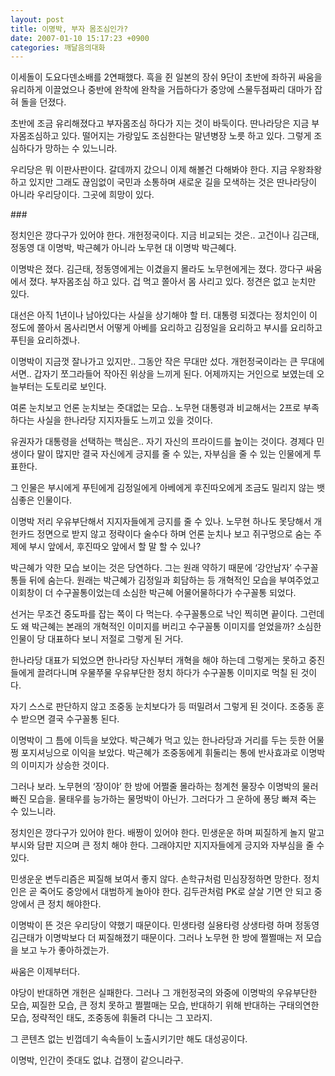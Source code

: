 ```yaml
---
layout: post
title: 이명박, 부자 몸조심인가?
date: 2007-01-10 15:17:23 +0900
categories: 깨달음의대화
---
```


  

  

  
이세돌이 도요다덴소배를 2연패했다. 흑을 쥔 일본의 장쉬 9단이 초반에 좌하귀 싸움을 유리하게 이끌었으나 중반에 완착에 완착을 거듭하다가 중앙에 스물두점짜리 대마가 잡혀 돌을 던졌다. 
  

  
초반에 조금 유리해졌다고 부자몸조심 하다가 지는 것이 바둑이다. 딴나라당은 지금 부자몸조심하고 있다. 떨어지는 가랑잎도 조심한다는 말년병장 노릇 하고 있다. 그렇게 조심하다가 망하는 수 있느니라.
  

  
우리당은 뭐 이판사판이다. 갈데까지 갔으니 이제 해볼건 다해봐야 한다. 지금 우왕좌왕 하고 있지만 그래도 끊임없이 국민과 소통하며 새로운 길을 모색하는 것은 딴나라당이 아니라 우리당이다. 그곳에 희망이 있다.
  

   

  
\### 
  

  
정치인은 깡다구가 있어야 한다. 개헌정국이다. 지금 비교되는 것은.. 고건이나 김근태, 정동영 대 이명박, 박근혜가 아니라 노무현 대 이명박 박근혜다. 
  

  
이명박은 졌다. 김근태, 정동영에게는 이겼을지 몰라도 노무현에게는 졌다. 깡다구 싸움에서 졌다. 부자몸조심 하고 있다. 겁 먹고 쫄아서 몸 사리고 있다. 정견은 없고 눈치만 있다.
  

  
대선은 아직 1년이나 남아있다는 사실을 상기해야 할 터. 대통령 되겠다는 정치인이 이 정도에 쫄아서 몸사리면서 어떻게 아베를 요리하고 김정일을 요리하고 부시를 요리하고 푸틴을 요리하겠나.
  

  
이명박이 지금껏 잘나가고 있지만.. 그동안 작은 무대만 섰다. 개헌정국이라는 큰 무대에 서면.. 갑자기 쪼그라들어 작아진 위상을 느끼게 된다. 어제까지는 거인으로 보였는데 오늘부터는 도토리로 보인다. 
  

  
여론 눈치보고 언론 눈치보는 줏대없는 모습.. 노무현 대통령과 비교해서는 2프로 부족하다는 사실을 한나라당 지지자들도 느끼고 있을 것이다. 
  

  
유권자가 대통령을 선택하는 핵심은.. 자기 자신의 프라이드를 높이는 것이다. 경제다 민생이다 말이 많지만 결국 자신에게 긍지를 줄 수 있는, 자부심을 줄 수 있는 인물에게 투표한다. 
  

  
그 인물은 부시에게 푸틴에게 김정일에게 아베에게 후진따오에게 조금도 밀리지 않는 뱃심좋은 인물이다. 
  

  
이명박 저리 우유부단해서 지지자들에게 긍지를 줄 수 있나. 노무현 하나도 못당해서 개헌카드 정면으로 받지 않고 정략이다 술수다 하며 언론 눈치나 보고 쥐구멍으로 숨는 주제에 부시 앞에서, 후진따오 앞에서 할 말 할 수 있나?
  

  
박근혜가 약한 모습 보이는 것은 당연하다. 그는 원래 약하기 때문에 ‘강안남자’ 수구꼴통들 뒤에 숨는다. 원래는 박근혜가 김정일과 회담하는 등 개혁적인 모습을 부여주었고 이회창이 더 수구꼴통이었는데 소심한 박근혜 어물어물하다가 수구꼴통 되었다.
  

  
선거는 무조건 중도파를 잡는 쪽이 다 먹는다. 수구꼴통으로 낙인 찍히면 끝이다. 그런데도 왜 박근혜는 본래의 개혁적인 이미지를 버리고 수구꼴통 이미지를 얻었을까? 소심한 인물이 당 대표하다 보니 저절로 그렇게 된 거다. 
  

  
한나라당 대표가 되었으면 한나라당 자신부터 개혁을 해야 하는데 그렇게는 못하고 중진들에게 끌려다니며 우물쭈물 우유부단한 정치 하다가 수구꼴통 이미지로 먹칠 된 것이다. 
  

  
자기 스스로 판단하지 않고 조중동 눈치보다가 등 떠밀려서 그렇게 된 것이다. 조중동 훈수 받으면 결국 수구꼴통 된다.
  

  
이명박이 그 틈에 이득을 보았다. 박근혜가 먹고 있는 한나라당과 거리를 두는 듯한 어물쩡 포지셔닝으로 이익을 보았다. 박근혜가 조중동에게 휘둘리는 통에 반사효과로 이명박의 이미지가 상승한 것이다. 
  

  
그러나 보라. 노무현의 ‘장이야’ 한 방에 어쩔줄 몰라하는 청계천 물장수 이명박의 물러빠진 모습을. 물태우를 능가하는 물멍박이 아닌가. 그러다가 그 운하에 퐁당 빠져 죽는 수 있느니라. 
  

  
정치인은 깡다구가 있어야 한다. 배짱이 있어야 한다. 민생운운 하며 찌질하게 놀지 말고 부시와 담판 지으며 큰 정치 해야 한다. 그래야지만 지지자들에게 긍지와 자부심을 줄 수 있다. 
  

  
민생운운 변두리즘은 찌질해 보여서 좋지 않다. 손학규처럼 민심장정하면 망한다. 정치인은 곧 죽어도 중앙에서 대범하게 놀아야 한다. 김두관처럼 PK로 살살 기면 안 되고 중앙에서 큰 정치 해야한다. 
  

  
이명박이 뜬 것은 우리당이 약했기 때문이다. 민생타령 실용타령 상생타령 하며 정동영 김근태가 이명박보다 더 찌질해졌기 때문이다. 그러나 노무현 한 방에 쩔쩔매는 저 모습을 보고 누가 좋아하겠는가.
  

  
싸움은 이제부터다. 
  

  
야당이 반대하면 개헌은 실패한다. 그러나 그 개헌정국의 와중에 이명박의 우유부단한 모습, 찌질한 모습, 큰 정치 못하고 쩔쩔매는 모습, 반대하기 위해 반대하는 구태의연한 모습, 정략적인 태도, 조중동에 휘둘려 다니는 그 꼬라지. 
  

  
그 콘텐츠 없는 빈껍데기 속속들이 노출시키기만 해도 대성공이다. 
  

  
이명박, 인간이 줏대도 없냐. 겁쟁이 같으니라구.